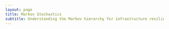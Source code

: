 ```yaml
---
layout: page
title: Markov Stochastics
subtitle: Understanding the Markov hierarchy for infrastructure resilience assessment
---
```

